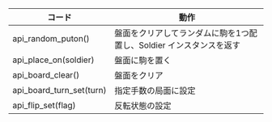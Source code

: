 | コード                      | 動作                                                                               |
|-----------------------------|------------------------------------------------------------------------------------|
| api_random_puton()          | 盤面をクリアしてランダムに駒を1つ配置し、Soldier インスタンスを返す                |
| api_place_on(soldier)       | 盤面に駒を置く                                                                     |
| api_board_clear()           | 盤面をクリア                                                                       |
| api_board_turn_set(turn)    | 指定手数の局面に設定                                                               |
| api_flip_set(flag)          | 反転状態の設定                                                                     |
   
